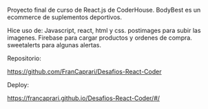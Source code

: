 Proyecto final de curso de React.js de CoderHouse.
BodyBest es un ecommerce de suplementos deportivos.

Hice uso de:
Javascript, react, html y css.
postimages para subir las imagenes.
Firebase para cargar productos y ordenes de compra.
sweetalerts para algunas alertas.

Repositorio:

https://github.com/FranCaprari/Desafios-React-Coder

Deploy: 

https://francaprari.github.io/Desafios-React-Coder/#/
